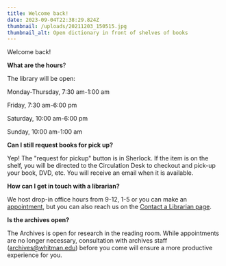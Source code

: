 ```yaml
---
title: Welcome back!
date: 2023-09-04T22:38:29.824Z
thumbnail: /uploads/20211203_150515.jpg
thumbnail_alt: Open dictionary in front of shelves of books
---
```

Welcome back!

**What are the hours**?

The library will be open:

Monday-Thursday, 7:30 am-1:00 am

Friday, 7:30 am-6:00 pm

Saturday, 10:00 am-6:00 pm

Sunday, 10:00 am-1:00 am

**Can I still request books for pick up?**

Yep! The "request for pickup" button is in Sherlock. If the item is on the shelf, you will be directed to the Circulation Desk to checkout and pick-up your book, DVD, etc. You will receive an email when it is available.

**How can I get in touch with a librarian?**

We host drop-in office hours from 9-12, 1-5 or you can make an [appointment](https://whitman.libcal.com/appointments), but you can also reach us on the [Contact a Librarian page](/contact_librarian/).

**Is the archives open?**

The Archives is open for research in the reading room. While appointments are no longer necessary, consultation with archives staff ([archives@whitman.edu](mailto:archives@whitman.edu)) before you come will ensure a more productive experience for you.